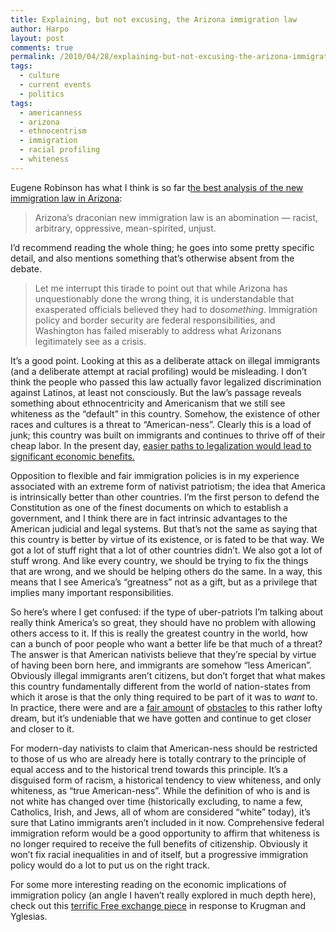 ```yaml
---
title: Explaining, but not excusing, the Arizona immigration law
author: Harpo
layout: post
comments: true
permalink: /2010/04/28/explaining-but-not-excusing-the-arizona-immigration-law/
tags:
  - culture
  - current events
  - politics
tags:
  - americanness
  - arizona
  - ethnocentrism
  - immigration
  - racial profiling
  - whiteness
---
```

Eugene Robinson has what I think is so far t<a href="http://www.washingtonpost.com/wp-dyn/content/article/2010/04/26/AR2010042602595.html" target="_blank">he best analysis of the new immigration law in Arizona</a>:

> Arizona&#8217;s draconian new immigration law is an abomination &#8212; racist, arbitrary, oppressive, mean-spirited, unjust.

I&#8217;d recommend reading the whole thing; he goes into some pretty specific detail, and also mentions something that&#8217;s otherwise absent from the debate.

> Let me interrupt this tirade to point out that while Arizona has unquestionably done the wrong thing, it is understandable that exasperated officials believed they had to do*something*. Immigration policy and border security are federal responsibilities, and Washington has failed miserably to address what Arizonans legitimately see as a crisis.

It&#8217;s a good point. Looking at this as a deliberate attack on illegal immigrants (and a deliberate attempt at racial profiling) would be misleading. I don&#8217;t think the people who passed this law actually favor legalized discrimination against Latinos, at least not consciously. But the law&#8217;s passage reveals something about ethnocentricity and Americanism  that we still see whiteness as the &#8220;default&#8221; in this country. Somehow, the existence of other races and cultures is a threat to &#8220;American-ness&#8221;. Clearly this is a load of junk; this country was built on immigrants and continues to thrive off of their cheap labor. In the present day, <a href="http://www.americanprogress.org/issues/2010/01/raising_the_floor.html" target="_blank">easier paths to legalization would lead to significant economic benefits.</a>

Opposition to flexible and fair immigration policies is in my experience associated with an extreme form of nativist patriotism; the idea that America is intrinsically better than other countries. I&#8217;m the first person to defend the Constitution as one of the finest documents on which to establish a government, and I think there are in fact intrinsic advantages to the American judicial and legal systems. But that&#8217;s not the same as saying that this country is better by virtue of its existence, or is fated to be that way. We got a lot of stuff right that a lot of other countries didn&#8217;t. We also got a lot of stuff wrong. And like every country, we should be trying to fix the things that are wrong, and we should be helping others do the same. In a way, this means that I see America&#8217;s &#8220;greatness&#8221; not as a gift, but as a privilege that implies many important responsibilities.

So here&#8217;s where I get confused: if the type of uber-patriots I&#8217;m talking about really think America&#8217;s so great, they should have no problem with allowing others access to it. If this is really the greatest country in the world, how can a bunch of poor people who want a better life be that much of a threat? The answer is that American nativists believe that they&#8217;re special by virtue of having been born here, and immigrants are somehow &#8220;less American&#8221;. Obviously illegal immigrants aren&#8217;t citizens, but don&#8217;t forget that what makes this country fundamentally different from the world of nation-states from which it arose is that the only thing required to be part of it was to *want* to. In practice, there were and are a <a href="http://en.wikipedia.org/wiki/Slavery_in_the_United_States" target="_blank">fair</a><a href="http://en.wikipedia.org/wiki/Jim_crow" target="_blank"> amount</a> of <a href="http://en.wikipedia.org/wiki/DADT" target="_blank">obstacles</a> to this rather lofty dream, but it&#8217;s undeniable that we have gotten and continue to get closer and closer to it.

For modern-day nativists to claim that American-ness should be restricted to those of us who are already here is totally contrary to the principle of equal access and to the historical trend towards this principle. It&#8217;s a disguised form of racism, a historical tendency to view whiteness, and only whiteness, as &#8220;true American-ness&#8221;. While the definition of who is and is not white has changed over time (historically excluding, to name a few, Catholics, Irish, and Jews, all of whom are considered &#8220;white&#8221; today), it&#8217;s sure that Latino immigrants aren&#8217;t included in it now. Comprehensive federal immigration reform would be a good opportunity to affirm that whiteness is no longer required to receive the full benefits of citizenship. Obviously it won&#8217;t fix racial inequalities in and of itself, but a progressive immigration policy would do a lot to put us on the right track.

For some more interesting reading on the economic implications of immigration policy (an angle I haven&#8217;t really explored in much depth here), check out this <a href="http://www.economist.com/blogs/freeexchange/2010/04/immigration_0" target="_blank">terrific Free exchange piece</a> in response to Krugman and Yglesias.